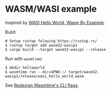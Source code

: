 # WASM/WASI example

Inspired by [WASI Hello World, Wasm By Example](https://wasmbyexample.dev/examples/wasi-hello-world/wasi-hello-world.rust.en-us.html).

Build:

```
# Setup rustup folowing https://rustup.rs/
$ rustup target add wasm32-wasip1
$ cargo build --target wasm32-wasip1 --release
```

Run with `wasmtime`:

```
$ mkdir helloworld
$ wasmtime run --dir=$PWD::/ target/wasm32-wasip1/release/wasi_hello_world.wasm
```

See [Redesign Wasmtime's CLI flags](https://github.com/bytecodealliance/wasmtime/issues/6741).
